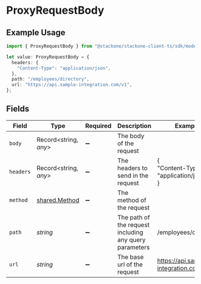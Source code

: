 # ProxyRequestBody

## Example Usage

```typescript
import { ProxyRequestBody } from "@stackone/stackone-client-ts/sdk/models/shared";

let value: ProxyRequestBody = {
  headers: {
    "Content-Type": "application/json",
  },
  path: "/employees/directory",
  url: "https://api.sample-integration.com/v1",
};
```

## Fields

| Field                                                  | Type                                                   | Required                                               | Description                                            | Example                                                |
| ------------------------------------------------------ | ------------------------------------------------------ | ------------------------------------------------------ | ------------------------------------------------------ | ------------------------------------------------------ |
| `body`                                                 | Record<string, *any*>                                  | :heavy_minus_sign:                                     | The body of the request                                |                                                        |
| `headers`                                              | Record<string, *any*>                                  | :heavy_minus_sign:                                     | The headers to send in the request                     | {<br/>"Content-Type": "application/json"<br/>}         |
| `method`                                               | [shared.Method](../../../sdk/models/shared/method.md)  | :heavy_minus_sign:                                     | The method of the request                              |                                                        |
| `path`                                                 | *string*                                               | :heavy_minus_sign:                                     | The path of the request including any query parameters | /employees/directory                                   |
| `url`                                                  | *string*                                               | :heavy_minus_sign:                                     | The base url of the request                            | https://api.sample-integration.com/v1                  |